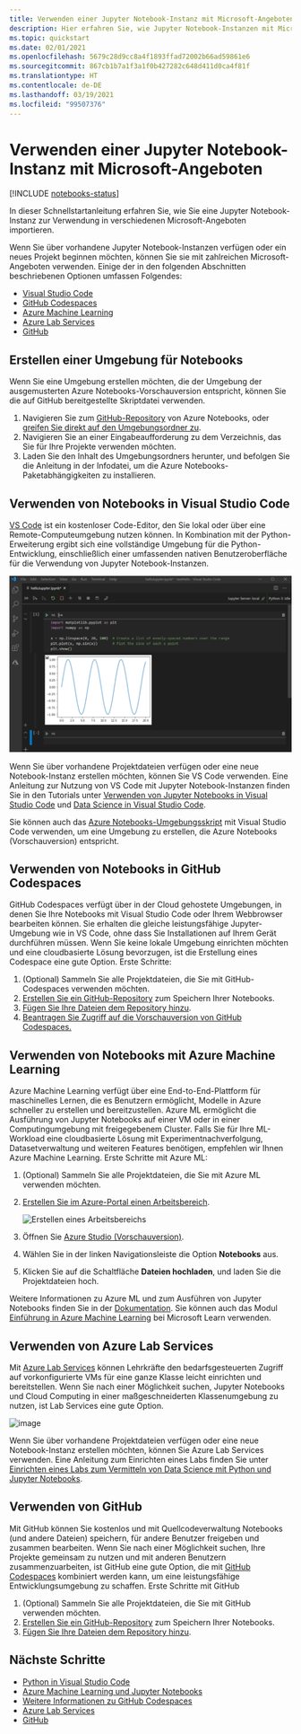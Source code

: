 ```yaml
---
title: Verwenden einer Jupyter Notebook-Instanz mit Microsoft-Angeboten
description: Hier erfahren Sie, wie Jupyter Notebook-Instanzen mit Microsoft-Angeboten verwendet werden können.
ms.topic: quickstart
ms.date: 02/01/2021
ms.openlocfilehash: 5679c28d9cc8a4f1893ffad72002b66ad59861e6
ms.sourcegitcommit: 867cb1b7a1f3a1f0b427282c648d411d0ca4f81f
ms.translationtype: HT
ms.contentlocale: de-DE
ms.lasthandoff: 03/19/2021
ms.locfileid: "99507376"
---
```

# <a name="use-a-jupyter-notebook-with-microsoft-offerings"></a>Verwenden einer Jupyter Notebook-Instanz mit Microsoft-Angeboten

[!INCLUDE [notebooks-status](../../includes/notebooks-status.md)]

In dieser Schnellstartanleitung erfahren Sie, wie Sie eine Jupyter Notebook-Instanz zur Verwendung in verschiedenen Microsoft-Angeboten importieren. 

Wenn Sie über vorhandene Jupyter Notebook-Instanzen verfügen oder ein neues Projekt beginnen möchten, können Sie sie mit zahlreichen Microsoft-Angeboten verwenden. Einige der in den folgenden Abschnitten beschriebenen Optionen umfassen Folgendes: 
- [Visual Studio Code](#use-notebooks-in-visual-studio-code)
- [GitHub Codespaces](#use-notebooks-in-github-codespaces)
- [Azure Machine Learning](#use-notebooks-with-azure-machine-learning)
- [Azure Lab Services](#use-azure-lab-services)
- [GitHub](#use-github)

## <a name="create-an-environment-for-notebooks"></a>Erstellen einer Umgebung für Notebooks

Wenn Sie eine Umgebung erstellen möchten, die der Umgebung der ausgemusterten Azure Notebooks-Vorschauversion entspricht, können Sie die auf GitHub bereitgestellte Skriptdatei verwenden.

1. Navigieren Sie zum [GitHub-Repository](https://github.com/microsoft/AzureNotebooks) von Azure Notebooks, oder [greifen Sie direkt auf den Umgebungsordner zu](https://aka.ms/aznbrequirementstxt).
1. Navigieren Sie an einer Eingabeaufforderung zu dem Verzeichnis, das Sie für Ihre Projekte verwenden möchten.
1. Laden Sie den Inhalt des Umgebungsordners herunter, und befolgen Sie die Anleitung in der Infodatei, um die Azure Notebooks-Paketabhängigkeiten zu installieren.


## <a name="use-notebooks-in-visual-studio-code"></a>Verwenden von Notebooks in Visual Studio Code

[VS Code](https://code.visualstudio.com/) ist ein kostenloser Code-Editor, den Sie lokal oder über eine Remote-Computeumgebung nutzen können. In Kombination mit der Python-Erweiterung ergibt sich eine vollständige Umgebung für die Python-Entwicklung, einschließlich einer umfassenden nativen Benutzeroberfläche für die Verwendung von Jupyter Notebook-Instanzen. 

![Jupyter Notebook-Unterstützung für VS Code](media/vs-code-jupyter-notebook.png)

Wenn Sie über vorhandene Projektdateien verfügen oder eine neue Notebook-Instanz erstellen möchten, können Sie VS Code verwenden. Eine Anleitung zur Nutzung von VS Code mit Jupyter Notebook-Instanzen finden Sie in den Tutorials unter [Verwenden von Jupyter Notebooks in Visual Studio Code](https://code.visualstudio.com/docs/python/jupyter-support) und [Data Science in Visual Studio Code](https://code.visualstudio.com/docs/python/data-science-tutorial).

Sie können auch das [Azure Notebooks-Umgebungsskript](#create-an-environment-for-notebooks) mit Visual Studio Code verwenden, um eine Umgebung zu erstellen, die Azure Notebooks (Vorschauversion) entspricht.

## <a name="use-notebooks-in-github-codespaces"></a>Verwenden von Notebooks in GitHub Codespaces

GitHub Codespaces verfügt über in der Cloud gehostete Umgebungen, in denen Sie Ihre Notebooks mit Visual Studio Code oder Ihrem Webbrowser bearbeiten können. Sie erhalten die gleiche leistungsfähige Jupyter-Umgebung wie in VS Code, ohne dass Sie Installationen auf Ihrem Gerät durchführen müssen. Wenn Sie keine lokale Umgebung einrichten möchten und eine cloudbasierte Lösung bevorzugen, ist die Erstellung eines Codespace eine gute Option. Erste Schritte:
1. (Optional) Sammeln Sie alle Projektdateien, die Sie mit GitHub-Codespaces verwenden möchten.
1. [Erstellen Sie ein GitHub-Repository](https://help.github.com/github/getting-started-with-github/create-a-repo) zum Speichern Ihrer Notebooks.   
1. [Fügen Sie Ihre Dateien dem Repository hinzu](https://help.github.com/github/managing-files-in-a-repository/adding-a-file-to-a-repository).
1. [Beantragen Sie Zugriff auf die Vorschauversion von GitHub Codespaces.](https://github.com/features/codespaces)

## <a name="use-notebooks-with-azure-machine-learning"></a>Verwenden von Notebooks mit Azure Machine Learning

Azure Machine Learning verfügt über eine End-to-End-Plattform für maschinelles Lernen, die es Benutzern ermöglicht, Modelle in Azure schneller zu erstellen und bereitzustellen. Azure ML ermöglicht die Ausführung von Jupyter Notebooks auf einer VM oder in einer Computingumgebung mit freigegebenem Cluster. Falls Sie für Ihre ML-Workload eine cloudbasierte Lösung mit Experimentnachverfolgung, Datasetverwaltung und weiteren Features benötigen, empfehlen wir Ihnen Azure Machine Learning. Erste Schritte mit Azure ML:

1. (Optional) Sammeln Sie alle Projektdateien, die Sie mit Azure ML verwenden möchten.
1. [Erstellen Sie im Azure-Portal einen Arbeitsbereich](../machine-learning/how-to-manage-workspace.md).

   ![Erstellen eines Arbeitsbereichs](../machine-learning/media/how-to-manage-workspace/create-workspace.gif)
 
1. Öffnen Sie [Azure Studio (Vorschauversion)](https://ml.azure.com/).
1. Wählen Sie in der linken Navigationsleiste die Option **Notebooks** aus.
1. Klicken Sie auf die Schaltfläche **Dateien hochladen**, und laden Sie die Projektdateien hoch.

Weitere Informationen zu Azure ML und zum Ausführen von Jupyter Notebooks finden Sie in der [Dokumentation](../machine-learning/how-to-run-jupyter-notebooks.md). Sie können auch das Modul [Einführung in Azure Machine Learning](/learn/modules/intro-to-azure-machine-learning-service/) bei Microsoft Learn verwenden.


## <a name="use-azure-lab-services"></a>Verwenden von Azure Lab Services

Mit [Azure Lab Services](https://azure.microsoft.com/services/lab-services/) können Lehrkräfte den bedarfsgesteuerten Zugriff auf vorkonfigurierte VMs für eine ganze Klasse leicht einrichten und bereitstellen. Wenn Sie nach einer Möglichkeit suchen, Jupyter Notebooks und Cloud Computing in einer maßgeschneiderten Klassenumgebung zu nutzen, ist Lab Services eine gute Option.

![image](../lab-services/media/tutorial-setup-classroom-lab/new-lab-button.png)

Wenn Sie über vorhandene Projektdateien verfügen oder eine neue Notebook-Instanz erstellen möchten, können Sie Azure Lab Services verwenden. Eine Anleitung zum Einrichten eines Labs finden Sie unter [Einrichten eines Labs zum Vermitteln von Data Science mit Python und Jupyter Notebooks](../lab-services/class-type-jupyter-notebook.md).

## <a name="use-github"></a>Verwenden von GitHub

Mit GitHub können Sie kostenlos und mit Quellcodeverwaltung Notebooks (und andere Dateien) speichern, für andere Benutzer freigeben und zusammen bearbeiten. Wenn Sie nach einer Möglichkeit suchen, Ihre Projekte gemeinsam zu nutzen und mit anderen Benutzern zusammenzuarbeiten, ist GitHub eine gute Option, die mit [GitHub Codespaces](#use-notebooks-in-github-codespaces) kombiniert werden kann, um eine leistungsfähige Entwicklungsumgebung zu schaffen. Erste Schritte mit GitHub

1. (Optional) Sammeln Sie alle Projektdateien, die Sie mit GitHub verwenden möchten.
1. [Erstellen Sie ein GitHub-Repository](https://help.github.com/github/getting-started-with-github/create-a-repo) zum Speichern Ihrer Notebooks. 
1. [Fügen Sie Ihre Dateien dem Repository hinzu](https://help.github.com/github/managing-files-in-a-repository/adding-a-file-to-a-repository).

## <a name="next-steps"></a>Nächste Schritte

- [Python in Visual Studio Code](https://code.visualstudio.com/docs/python/python-tutorial)
- [Azure Machine Learning und Jupyter Notebooks](../machine-learning/how-to-run-jupyter-notebooks.md)
- [Weitere Informationen zu GitHub Codespaces](https://github.com/features/codespaces)
- [Azure Lab Services](https://azure.microsoft.com/services/lab-services/)
- [GitHub](https://help.github.com/github/getting-started-with-github/)
